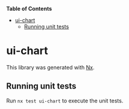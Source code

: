 <!-- START doctoc generated TOC please keep comment here to allow auto update -->
<!-- DON'T EDIT THIS SECTION, INSTEAD RE-RUN doctoc TO UPDATE -->
**Table of Contents**

- [ui-chart](#ui-chart)
  - [Running unit tests](#running-unit-tests)

<!-- END doctoc generated TOC please keep comment here to allow auto update -->

# ui-chart

This library was generated with [Nx](https://nx.dev).


## Running unit tests

Run `nx test ui-chart` to execute the unit tests.

